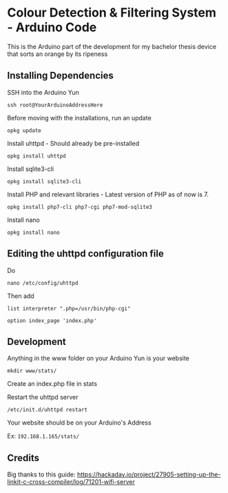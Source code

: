 # Colour Detection & Filtering System - Arduino Code

This is the Arduino part of the development for my bachelor thesis device that sorts an orange by its ripeness

## Installing Dependencies

SSH into the Arduino Yun

`ssh root@YourArduinoAddressHere`

Before moving with the installations, run an update

`opkg update`

Install uhttpd - Should already be pre-installed

`opkg install uhttpd`

Install sqlite3-cli

`opkg install sqlite3-cli`

Install PHP and relevant libraries - Latest version of PHP as of now is 7.

`opkg install php7-cli php7-cgi php7-mod-sqlite3`

Install nano

`opkg install nano`

## Editing the uhttpd configuration file

Do

`nano /etc/config/uhttpd`

Then add

`list interpreter ".php=/usr/bin/php-cgi"`

`option index_page 'index.php'`

## Development

Anything in the www folder on your Arduino Yun is your website

`mkdir www/stats/`

Create an index.php file in stats

<?php
  echo "Hello World, running PHP test!"
?>

Restart the uhttpd server

`/etc/init.d/uhttpd restart`

Your website should be on your Arduino's Address

Ex: `192.168.1.165/stats/`

## Credits

Big thanks to this guide: https://hackaday.io/project/27905-setting-up-the-linkit-c-cross-compiler/log/71201-wifi-server